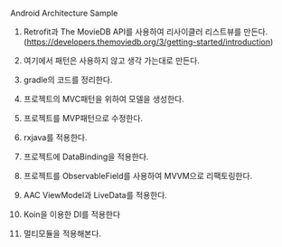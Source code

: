 Android Architecture Sample

1. Retrofit과 The MovieDB API를 사용하여 리사이클러 리스트뷰를 만든다.
(https://developers.themoviedb.org/3/getting-started/introduction)

2. 여기에서 패턴은 사용하지 않고 생각 가는대로 만든다.

3. gradle의 코드를 정리한다.

4. 프로젝트의 MVC패턴을 위하여 모델을 생성한다.

5. 프로젝트를 MVP패턴으로 수정한다.

6. rxjava를 적용한다.

7. 프로젝트에 DataBinding을 적용한다.

8. 프로젝트를 ObservableField를 사용하여 MVVM으로 리팩토링한다.

9. AAC ViewModel과 LiveData를 적용한다.

10. Koin을 이용한 DI를 적용한다

11. 멀티모듈을 적용해본다.
